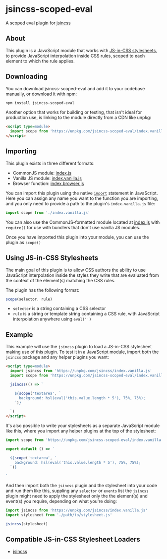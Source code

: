 # jsincss-scoped-eval

A scoped eval plugin for [jsincss](https://github.com/tomhodgins/jsincss)

## About

This plugin is a JavaScript module that works with [JS-in-CSS stylesheets](https://responsive.style/theory/what-is-a-jic-stylesheet.html), to provide JavaScript interpolation inside CSS rules, scoped to each element to which the rule applies.

## Downloading

You can download jsincss-scoped-eval and add it to your codebase manually, or download it with npm:

```bash
npm install jsincss-scoped-eval
```

Another option that works for building or testing, that isn't ideal for production use, is linking to the module directly from a CDN like unpkg:

```html
<script type=module>
  import scope from 'https://unpkg.com/jsincss-scoped-eval/index.vanilla.js'
</script>
```

## Importing

This plugin exists in three different formats:

- CommonJS module: [index.js](index.js)
- Vanilla JS module: [index.vanilla.js](index.vanilla.js)
- Browser function: [index.browser.js](index.browser.js)

You can import this plugin using the native [`import`](https://developer.mozilla.org/en-US/docs/Web/JavaScript/Reference/Statements/import) statement in JavaScript. Here you can assign any name you want to the function you are importing, and you only need to provide a path to the plugin's `index.vanilla.js` file:

```js
import scope from './index.vanilla.js'
```

You can also use the CommonJS-formatted module located at [index.js](index.js) with `require()` for use with bundlers that don't use vanilla JS modules.

Once you have imported this plugin into your module, you can use the plugin as `scope()`

## Using JS-in-CSS Stylesheets

The main goal of this plugin is to allow CSS authors the ability to use JavaScript interpolation inside the styles they write that are evaluated from the context of the element(s) matching the CSS rules.

The plugin has the following format:

```js
scope(selector, rule)
```

- `selector` is a string containing a CSS selector
- `rule` is a string or template string containing a CSS rule, with JavaScript interpolation anywhere using `eval('')`

## Example

This example will use the `jsincss` plugin to load a JS-in-CSS stylesheet making use of this plugin. To test it in a JavaScript module, import both the `jsincss` package and any helper plugins you want:

```html
<script type=module>
  import jsincss from 'https://unpkg.com/jsincss/index.vanilla.js'
  import scope from 'https://unpkg.com/jsincss-scoped-eval/index.vanilla.js'

  jsincss(() => `

    ${scope('textarea', `
      background: hsl(eval('this.value.length * 5'), 75%, 75%);
    `)}

  `)
</script>
```

It's also possible to write your stylesheets as a separate JavaScript module like this, where you import any helper plugins at the top of the stylesheet:

```js
import scope from 'https://unpkg.com/jsincss-scoped-eval/index.vanilla.js'

export default () => `

  ${scope('textarea', `
    background: hsl(eval('this.value.length * 5'), 75%, 75%);
  `)}

`
```

And then import both the `jsincss` plugin and the stylesheet into your code and run them like this, suppling any `selector` or `events` list the `jsincss` plugin might need to apply the stylesheet only the the element(s) and event(s) you require, depending on what you're doing:

```js
import jsincss from 'https://unpkg.com/jsincss/index.vanilla.js'
import stylesheet from './path/to/stylesheet.js'

jsincss(stylesheet)
```

## Compatible JS-in-CSS Stylesheet Loaders

- [jsincss](https://github.com/tomhodgins/jsincss)